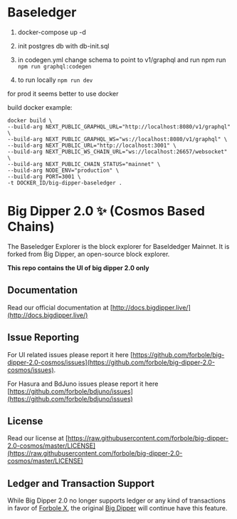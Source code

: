 # Baseledger

1. docker-compose up -d
2. init postgres db with db-init.sql

3. in codegen.yml change schema to point to v1/graphql and run npm run `npm run graphql:codegen`

4. to run locally `npm run dev`

for prod it seems better to use docker

build docker example:

```
docker build \
--build-arg NEXT_PUBLIC_GRAPHQL_URL="http://localhost:8080/v1/graphql" \
--build-arg NEXT_PUBLIC_GRAPHQL_WS="ws://localhost:8080/v1/graphql" \
--build-arg NEXT_PUBLIC_URL="http://localhost:3001" \
--build-arg NEXT_PUBLIC_WS_CHAIN_URL="ws://localhost:26657/websocket" \
--build-arg NEXT_PUBLIC_CHAIN_STATUS="mainnet" \
--build-arg NODE_ENV="production" \
--build-arg PORT=3001 \
-t DOCKER_ID/big-dipper-baseledger .

```



# Big Dipper 2.0 ✨ (Cosmos Based Chains)
The Baseledger Explorer is the block explorer for Baseldedger Mainnet. It is forked from Big Dipper, an open-source block explorer.

**This repo contains the UI of big dipper 2.0 only**

## Documentation
Read our official documentation at [http://docs.bigdipper.live/](http://docs.bigdipper.live/)

## Issue Reporting
For UI related issues please report it here [https://github.com/forbole/big-dipper-2.0-cosmos/issues](https://github.com/forbole/big-dipper-2.0-cosmos/issues).

For Hasura and BdJuno issues please report it here [https://github.com/forbole/bdjuno/issues](https://github.com/forbole/bdjuno/issues)

## License
Read our license at [https://raw.githubusercontent.com/forbole/big-dipper-2.0-cosmos/master/LICENSE](https://raw.githubusercontent.com/forbole/big-dipper-2.0-cosmos/master/LICENSE)

## Ledger and Transaction Support
While Big Dipper 2.0 no longer supports ledger or any kind of transactions in favor of [Forbole X](https://github.com/forbole/forbole-x), the original [Big Dipper](https://github.com/forbole/big-dipper) will continue have this feature.
